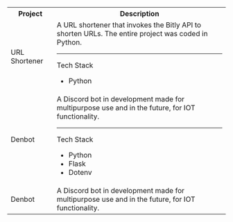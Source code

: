 <table style="width:100%">
  <tr>
    <th>Project</th>
    <th>Description</th>
  </tr>
  <tr>
    <td>URL Shortener</td>
    <td>
      A URL shortener that invokes the Bitly API to shorten URLs. The entire project was coded in Python.
      <hr>
      <p> Tech Stack </p>
      <ul>
        <li> Python </li>
      </ul>
    </td>
  </tr>
  <tr>
    <td>Denbot</td>
    <td>
      A Discord bot in development made for multipurpose use and in the future, for IOT functionality.
      <hr>
      <p> Tech Stack </p>
      <ul>
        <li> Python </li>
        <li> Flask </li>
        <li> Dotenv </li>
      </ul>
    </td>
  </tr>
  <tr>
    <td>Denbot</td>
    <td>A Discord bot in development made for multipurpose use and in the future, for IOT functionality.</td>
  </tr>
</table>
